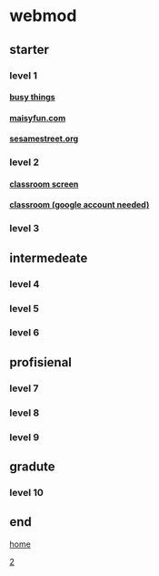 # webmod

## starter

### level 1
#### [busy things](https://www.busythings.co.uk/play/?accessid=78064&token=6d3a916dbaf1427c5919b3669e5bfc9d2abe8078e5a0dd96c6c835d5eb956cce)
#### [maisyfun.com](http://www.maisyfun.com/forchildren/)
#### [sesamestreet.org](https://www.sesamestreet.org/)
### level 2 
#### [classroom screen](https://classroomscreen.com/)
#### [classroom (google account needed)](https://classroom.google.com/c/NDUwOTM3NTI5MDAy?cjc=7arlilw)
### level 3

## intermedeate

### level 4

### level 5

### level 6

## profisienal 

### level 7

### level 8

### level 9

## gradute

### level 10

## end
[home](https://dinosaur23.github.io/)

[2](/webmod/update.2/)
